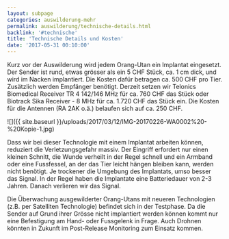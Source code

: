```yaml
---
layout: subpage
categories: auswilderung-mehr
permalink: auswilderung/technische-details.html
backlink: '#technische'
title: 'Technische Details und Kosten'
date: '2017-05-31 00:10:00'
---
```

Kurz vor der Auswilderung wird jedem Orang-Utan ein Implantat eingesetzt. Der Sender ist rund, etwas grösser als ein 5 CHF Stück, ca. 1 cm dick, und wird im Nacken implantiert. Die Kosten dafür betragen ca. 500 CHF pro Tier. Zusätzlich werden Empfänger benötigt. Derzeit setzen wir Telonics Biomedical Receiver TR 4 142/146 MHz für ca. 760 CHF das Stück oder Biotrack Sika Receiver - 8 MHz für ca. 1.720 CHF das Stück ein. Die Kosten für die Antennen (RA 2AK o.ä.) belaufen sich auf ca. 250 CHF.

![]({{ site.baseurl }}/uploads/2017/03/12/IMG-20170226-WA0002%20-%20Kopie-1.jpg)

Dass wir bei dieser Technologie mit einem Implantat arbeiten können, reduziert die Verletzungsgefahr massiv. Der Eingriff erfordert nur einen kleinen Schnitt, die Wunde verheilt in der Regel schnell und ein Armband oder eine Fussfessel, an der das Tier leicht hängen bleiben kann, werden nicht benötigt. Je trockener die Umgebung des Implantats, umso besser das Signal. In der Regel haben die Implantate eine Batteriedauer von 2-3 Jahren. Danach verlieren wir das Signal.

Die Überwachung ausgewilderter Orang-Utans mit neueren Technologien (z.B. per Satelliten Technologie) befindet sich in der Testphase. Da die Sender auf Grund ihrer Grösse nicht implantiert werden können kommt nur eine Befestigung am Hand- oder Fussgelenk in Frage. Auch Drohnen könnten in Zukunft im Post-Release Monitoring zum Einsatz kommen.